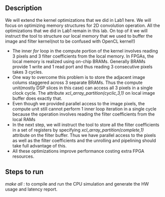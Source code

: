 ## Description
We will extend the kernel optimizations that we did in Lab1 here. We will focus on optimizing memory structures for 2D convolution operation. All the optimizations that we did in Lab1 remain in this lab. On top of it we will instruct the tool to structure our local memory that we used to buffer the image and filter kernel(not to be confused with OpenCL kernel!)
- The inner _for_ loop in the compute portion of the kernel involves reading 3 pixels and 3 filter coefficients from the local memory. In FPGAs, the local memory is realized using on-chip BRAMs. Generally BRAMs provide 1 write and 1 read port and thus reading 3 consecutive pixels takes 3 cycles.
- One way to overcome this problem is to store the adjacent image colums staggered across 3 separate BRAMs. Thus the compute unit(mostly DSP slices in this case) can access all 3 pixels in a single clock cycle. The attribute _xcl_array_partition(cyclic,3,1)_ on local image buffer does exactly that.
- Even though we provided parallel access to the image pixels, the compute unit still cannot perform 1 inner loop iteration in a single cycle because the operation involves reading the filter coefficients from the local RAMs
- In the next step, we will instruct the tool to store all the filter coefficients in a set of registers by specifying _xcl_array_partition(complete,1)_ attribute on the filter buffer. Thus we have parallel access to the pixels as well as the filter coefficients and the unrolling and pipelining should take full advantage of this.
- All these optimizations improve performance costing extra FPGA resources.

## Steps to run
_make all_ : to compile and run the CPU simulation and generate the HW usage and latency report.


